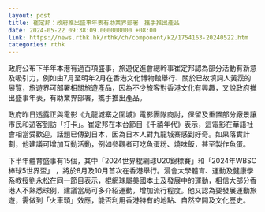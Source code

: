 ```yaml
---
layout: post
title: 崔定邦：政府推出盛事年表有助業界部署　攜手推出產品
date: 2024-05-22 09:38:09.000000000 +08:00
link: https://news.rthk.hk/rthk/ch/component/k2/1754163-20240522.htm
categories: rthk
---
```


政府公布下半年本港有過百項盛事，旅遊促進會總幹事崔定邦認為部分活動有新意及吸引力，例如由7月至明年2月在香港文化博物館舉行、關於已故填詞人黃霑的展覽，旅遊界可部署相關旅遊產品，因為不少旅客對香港文化有興趣，又說政府推出盛事年表，有助業界部署，攜手推出產品。

政府昨日透露正與電影《九龍城寨之圍城》電影團隊商討，保留及重置部分廠景讓市民和遊客到訪「打卡」。崔定邦在本台節目《千禧年代》表示，這電影在華語社會相當受歡迎，話題已傳到日本，因為日本人對九龍城寨感到好奇。如果落實計劃，他建議可增加互動活動，例如參觀者可吃魚蛋粉、燒味飯，甚至製作魚蛋。

下半年體育盛事有15個，其中「2024世界棍網球U20錦標賽」和「2024年WBSC棒球5世界盃」 ，將於8月及10月首次在香港舉行。浸會大學體育、運動及健康學系教授劉永松在同一節目表示，棍網球屬美國本土及發展中的運動，相信大部分香港人不熟悉球例，建議當局可多介紹運動，增加流行程度。他又認為要發展運動旅遊，需做到「火車頭」效應，能否利用香港特有的地點、自然空間及文化歷史。
